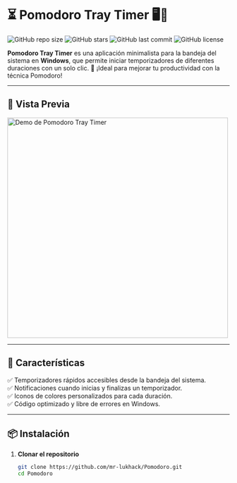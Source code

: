 # ⏳ Pomodoro Tray Timer 🖥️🍅  

![GitHub repo size](https://img.shields.io/github/repo-size/mr-lukhack/Pomodoro)
![GitHub stars](https://img.shields.io/github/stars/mr-lukhack/Pomodoro?style=social)
![GitHub last commit](https://img.shields.io/github/last-commit/mr-lukhack/Pomodoro)
![GitHub license](https://img.shields.io/github/license/mr-lukhack/Pomodoro)

**Pomodoro Tray Timer** es una aplicación minimalista para la bandeja del sistema en **Windows**, que permite iniciar temporizadores de diferentes duraciones con un solo clic. 🎯 ¡Ideal para mejorar tu productividad con la técnica Pomodoro!  

---

## 🎥 **Vista Previa**  

<img src="assets/demo.png" alt="Demo de Pomodoro Tray Timer" width="500">

---

## 🚀 **Características**
✅ Temporizadores rápidos accesibles desde la bandeja del sistema.  
✅ Notificaciones cuando inicias y finalizas un temporizador.  
✅ Iconos de colores personalizados para cada duración.  
✅ Código optimizado y libre de errores en Windows.  

---

## 📦 **Instalación**
1. **Clonar el repositorio**  
   ```bash
   git clone https://github.com/mr-lukhack/Pomodoro.git
   cd Pomodoro
